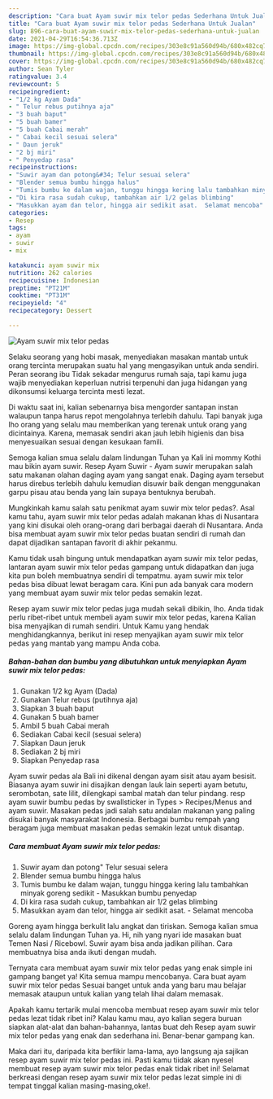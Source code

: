 ```yaml
---
description: "Cara buat Ayam suwir mix telor pedas Sederhana Untuk Jualan"
title: "Cara buat Ayam suwir mix telor pedas Sederhana Untuk Jualan"
slug: 896-cara-buat-ayam-suwir-mix-telor-pedas-sederhana-untuk-jualan
date: 2021-04-29T16:54:36.713Z
image: https://img-global.cpcdn.com/recipes/303e8c91a560d94b/680x482cq70/ayam-suwir-mix-telor-pedas-foto-resep-utama.jpg
thumbnail: https://img-global.cpcdn.com/recipes/303e8c91a560d94b/680x482cq70/ayam-suwir-mix-telor-pedas-foto-resep-utama.jpg
cover: https://img-global.cpcdn.com/recipes/303e8c91a560d94b/680x482cq70/ayam-suwir-mix-telor-pedas-foto-resep-utama.jpg
author: Sean Tyler
ratingvalue: 3.4
reviewcount: 5
recipeingredient:
- "1/2 kg Ayam Dada"
- " Telur rebus putihnya aja"
- "3 buah baput"
- "5 buah bamer"
- "5 buah Cabai merah"
- " Cabai kecil sesuai selera"
- " Daun jeruk"
- "2 bj miri"
- " Penyedap rasa"
recipeinstructions:
- "Suwir ayam dan potong&#34; Telur sesuai selera"
- "Blender semua bumbu hingga halus"
- "Tumis bumbu ke dalam wajan, tunggu hingga kering lalu tambahkan minyak goreng sedikit  Masukkan bumbu penyedap"
- "Di kira rasa sudah cukup, tambahkan air 1/2 gelas blimbing"
- "Masukkan ayam dan telor, hingga air sedikit asat.  Selamat mencoba"
categories:
- Resep
tags:
- ayam
- suwir
- mix

katakunci: ayam suwir mix 
nutrition: 262 calories
recipecuisine: Indonesian
preptime: "PT21M"
cooktime: "PT31M"
recipeyield: "4"
recipecategory: Dessert

---
```



![Ayam suwir mix telor pedas](https://img-global.cpcdn.com/recipes/303e8c91a560d94b/680x482cq70/ayam-suwir-mix-telor-pedas-foto-resep-utama.jpg)

Selaku seorang yang hobi masak, menyediakan masakan mantab untuk orang tercinta merupakan suatu hal yang mengasyikan untuk anda sendiri. Peran seorang ibu Tidak sekadar mengurus rumah saja, tapi kamu juga wajib menyediakan keperluan nutrisi terpenuhi dan juga hidangan yang dikonsumsi keluarga tercinta mesti lezat.

Di waktu  saat ini, kalian sebenarnya bisa mengorder santapan instan walaupun tanpa harus repot mengolahnya terlebih dahulu. Tapi banyak juga lho orang yang selalu mau memberikan yang terenak untuk orang yang dicintainya. Karena, memasak sendiri akan jauh lebih higienis dan bisa menyesuaikan sesuai dengan kesukaan famili. 

Semoga kalian smua selalu dalam lindungan Tuhan ya Kali ini mommy Kothi mau bikin ayam suwir. Resep Ayam Suwir - Ayam suwir merupakan salah satu makanan olahan daging ayam yang sangat enak. Daging ayam tersebut harus direbus terlebih dahulu kemudian disuwir baik dengan menggunakan garpu pisau atau benda yang lain supaya bentuknya berubah.

Mungkinkah kamu salah satu penikmat ayam suwir mix telor pedas?. Asal kamu tahu, ayam suwir mix telor pedas adalah makanan khas di Nusantara yang kini disukai oleh orang-orang dari berbagai daerah di Nusantara. Anda bisa membuat ayam suwir mix telor pedas buatan sendiri di rumah dan dapat dijadikan santapan favorit di akhir pekanmu.

Kamu tidak usah bingung untuk mendapatkan ayam suwir mix telor pedas, lantaran ayam suwir mix telor pedas gampang untuk didapatkan dan juga kita pun boleh membuatnya sendiri di tempatmu. ayam suwir mix telor pedas bisa dibuat lewat beragam cara. Kini pun ada banyak cara modern yang membuat ayam suwir mix telor pedas semakin lezat.

Resep ayam suwir mix telor pedas juga mudah sekali dibikin, lho. Anda tidak perlu ribet-ribet untuk membeli ayam suwir mix telor pedas, karena Kalian bisa menyajikan di rumah sendiri. Untuk Kamu yang hendak menghidangkannya, berikut ini resep menyajikan ayam suwir mix telor pedas yang mantab yang mampu Anda coba.

<!--inarticleads1-->

##### Bahan-bahan dan bumbu yang dibutuhkan untuk menyiapkan Ayam suwir mix telor pedas:

1. Gunakan 1/2 kg Ayam (Dada)
1. Gunakan  Telur rebus (putihnya aja)
1. Siapkan 3 buah baput
1. Gunakan 5 buah bamer
1. Ambil 5 buah Cabai merah
1. Sediakan  Cabai kecil (sesuai selera)
1. Siapkan  Daun jeruk
1. Sediakan 2 bj miri
1. Siapkan  Penyedap rasa


Ayam suwir pedas ala Bali ini dikenal dengan ayam sisit atau ayam besisit. Biasanya ayam suwir ini disajikan dengan lauk lain seperti ayam betutu, serombotan, sate lilit, dilengkapi sambal matah dan telur pindang. resp ayam suwir bumbu pedas by swallsticker in Types &gt; Recipes/Menus and ayam suwir. Masakan pedas jadi salah satu andalan makanan yang paling disukai banyak masyarakat Indonesia. Berbagai bumbu rempah yang beragam juga membuat masakan pedas semakin lezat untuk disantap. 

<!--inarticleads2-->

##### Cara membuat Ayam suwir mix telor pedas:

1. Suwir ayam dan potong&#34; Telur sesuai selera
1. Blender semua bumbu hingga halus
1. Tumis bumbu ke dalam wajan, tunggu hingga kering lalu tambahkan minyak goreng sedikit  - Masukkan bumbu penyedap
1. Di kira rasa sudah cukup, tambahkan air 1/2 gelas blimbing
1. Masukkan ayam dan telor, hingga air sedikit asat.  - Selamat mencoba


Goreng ayam hingga berkulit lalu angkat dan tiriskan. Semoga kalian smua selalu dalam lindungan Tuhan ya. Hi, nih yang nyari ide masakan buat Temen Nasi / Ricebowl. Suwir ayam bisa anda jadikan pilihan. Cara membuatnya bisa anda ikuti dengan mudah. 

Ternyata cara membuat ayam suwir mix telor pedas yang enak simple ini gampang banget ya! Kita semua mampu mencobanya. Cara buat ayam suwir mix telor pedas Sesuai banget untuk anda yang baru mau belajar memasak ataupun untuk kalian yang telah lihai dalam memasak.

Apakah kamu tertarik mulai mencoba membuat resep ayam suwir mix telor pedas lezat tidak ribet ini? Kalau kamu mau, ayo kalian segera buruan siapkan alat-alat dan bahan-bahannya, lantas buat deh Resep ayam suwir mix telor pedas yang enak dan sederhana ini. Benar-benar gampang kan. 

Maka dari itu, daripada kita berfikir lama-lama, ayo langsung aja sajikan resep ayam suwir mix telor pedas ini. Pasti kamu tiidak akan nyesel membuat resep ayam suwir mix telor pedas enak tidak ribet ini! Selamat berkreasi dengan resep ayam suwir mix telor pedas lezat simple ini di tempat tinggal kalian masing-masing,oke!.


